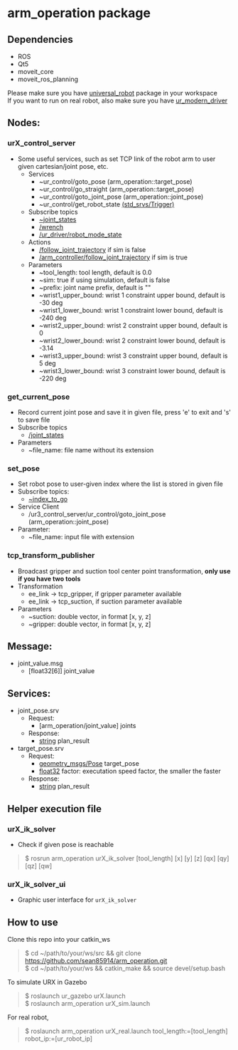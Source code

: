 # arm_operation package
## Dependencies
* ROS
* Qt5
* moveit_core
* moveit_ros_planning

Please make sure you have [universal_robot](http://wiki.ros.org/universal_robot) package in your workspace  
If you want to run on real robot, also make sure you have [ur_modern_driver](https://github.com/ros-industrial/ur_modern_driver)  


## Nodes:
### urX_control_server
* Some useful services, such as set TCP link of the robot arm to user given cartesian/joint pose, etc.
  * Services
    * ~ur_control/goto_pose (arm_operation::target_pose)
    * ~ur_control/go_straight (arm_operation::target_pose)
    * ~ur_control/goto_joint_pose (arm_operation::joint_pose)
    * ~ur_control/get_robot_state [(std_srvs/Trigger)](http://docs.ros.org/melodic/api/std_srvs/html/srv/Trigger.html)
  * Subscribe topics
    * [~joint_states](http://docs.ros.org/melodic/api/sensor_msgs/html/msg/JointState.html)
    * [/wrench](http://docs.ros.org/jade/api/geometry_msgs/html/msg/WrenchStamped.html)
    * [/ur_driver/robot_mode_state](http://docs.ros.org/kinetic/api/ur_msgs/html/msg/RobotModeDataMsg.html)
  * Actions
    * [/follow_joint_trajectory](http://docs.ros.org/api/control_msgs/html/action/FollowJointTrajectory.html) if sim is false
    * [/arm_controller/follow_joint_trajectory](http://docs.ros.org/api/control_msgs/html/action/FollowJointTrajectory.html) if sim is true
  * Parameters
    * ~tool_length: tool length, default is 0.0
    * ~sim: true if using simulation, default is false
    * ~prefix: joint name prefix, default is ""
    * ~wrist1_upper_bound: wrist 1 constraint upper bound, default is -30 deg
    * ~wrist1_lower_bound: wrist 1 constraint lower bound, default is -240 deg
    * ~wrist2_upper_bound: wrist 2 constraint upper bound, default is 0
    * ~wrist2_lower_bound: wrist 2 constraint lower bound, default is -3.14
    * ~wrist3_upper_bound: wrist 3 constraint upper bound, default is 5 deg
    * ~wrist3_lower_bound: wrist 3 constraint lower bound, default is -220 deg
### get_current_pose
* Record current joint pose and save it in given file, press 'e' to exit and 's' to save file
* Subscribe topics
  * [/joint_states](http://docs.ros.org/melodic/api/sensor_msgs/html/msg/JointState.html)
* Parameters
  * ~file_name: file name without its extension
### set_pose
* Set robot pose to user-given index where the list is stored in given file
* Subscribe topics:
  * [~index_to_go](http://docs.ros.org/melodic/api/std_msgs/html/msg/Int16.html)
* Service Client
  * /ur3_control_server/ur_control/goto_joint_pose (arm_operation::joint_pose)
* Parameter:
  * ~file_name: input file with extension
### tcp_transform_publisher
* Broadcast gripper and suction tool center point transformation, **only use if you have two tools**
* Transformation
  * ee_link -> tcp_gripper, if gripper parameter available
  * ee_link -> tcp_suction, if suction parameter available 
* Parameters
  * ~suction: double vector, in format [x, y, z]
  * ~gripper: double vector, in format [x, y, z]
## Message:
* joint_value.msg
  * [float32[6]] joint_value
## Services:
* joint_pose.srv
  * Request:
    * [arm_operation/joint_value] joints
  * Response:
    * [string](http://docs.ros.org/jade/api/std_msgs/html/msg/String.html) plan_result
* target_pose.srv
  * Request:
    * [geometry_msgs/Pose](http://docs.ros.org/lunar/api/geometry_msgs/html/msg/Pose.html) target_pose
    * [float32](http://docs.ros.org/jade/api/std_msgs/html/msg/Float32.html) factor: executation speed factor, the smaller the faster
  * Response:
    * [string](http://docs.ros.org/jade/api/std_msgs/html/msg/String.html) plan_result
      
## Helper execution file
### urX_ik_solver
* Check if given pose is reachable
> $ rosrun arm_operation urX_ik_solver [tool_length] [x] [y] [z] [qx] [qy] [qz] [qw]
### urX_ik_solver_ui
* Graphic user interface for `urX_ik_solver`

## How to use
Clone this repo into your catkin_ws
> $ cd ~/path/to/your/ws/src && git clone https://github.com/sean85914/arm_operation.git  
> $ cd ~/path/to/your/ws && catkin_make && source devel/setup.bash


To simulate URX in Gazebo
> $ roslaunch ur_gazebo urX.launch  
> $ roslaunch arm_operation urX_sim.launch

For real robot, 
> $ roslaunch arm_operation urX_real.launch tool_length:=[tool_length] robot_ip:=[ur_robot_ip]
